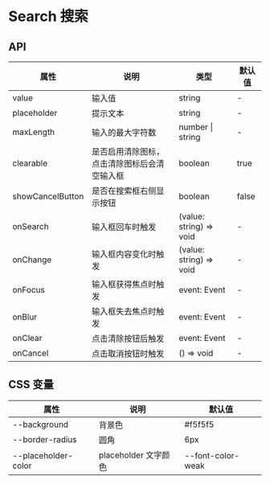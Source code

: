 # Search 搜索

<code src="./demos/demo1.tsx"></code>

## API

| 属性             | 说明                                         | 类型                    | 默认值 |
| ---------------- | -------------------------------------------- | ----------------------- | ------ |
| value            | 输入值                                       | string                  | -      |
| placeholder      | 提示文本                                     | string                  | -      |
| maxLength        | 输入的最大字符数                             | number \| string        | -      |
| clearable        | 是否启用清除图标，点击清除图标后会清空输入框 | boolean                 | true   |
| showCancelButton | 是否在搜索框右侧显示按钮                     | boolean                 | false  |
| onSearch         | 输入框回车时触发                             | (value: string) => void | -      |
| onChange         | 输入框内容变化时触发                         | (value: string) => void | -      |
| onFocus          | 输入框获得焦点时触发                         | event: Event            | -      |
| onBlur           | 输入框失去焦点时触发                         | event: Event            | -      |
| onClear          | 点击清除按钮后触发                           | event: Event            | -      |
| onCancel         | 点击取消按钮时触发                           | () => void              | -      |

## CSS 变量

| 属性                | 说明                 | 默认值            |
| ------------------- | -------------------- | ----------------- |
| --background        | 背景色               | #f5f5f5           |
| --border-radius     | 圆角                 | 6px               |
| --placeholder-color | placeholder 文字颜色 | --font-color-weak |
